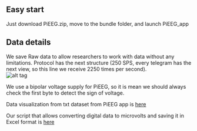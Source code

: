 ## Easy start 
Just download PiEEG.zip, move to the bundle folder, and launch PiEEG_app    

## Data details 
We save Raw data to allow researchers to work with data without any limitations. 
Protocol has the next structure (250 SPS, every telegram has the next view, so this line we receive 2250 times per second).      
<img src="https://github.com/pieeg-club/PiEEG/blob/main/images/protocol.bmp " alt="alt tag" title="aloha">

We use a bipolar voltage supply for PiEEG, so it is mean we should always check the first byte to detect the sign of voltage. 

Data visualization from txt dataset from PiEEG app is [here](https://github.com/pieeg-club/PiEEG/blob/main/2.Software/Data_Processing/1.Data_visualisation.py)  

Our script that allows converting digital data to microvolts and saving it in Excel format is [here](https://github.com/pieeg-club/PiEEG/blob/main/2.Software/Data_Processing/2.Convert_data__save_excel.py)  


